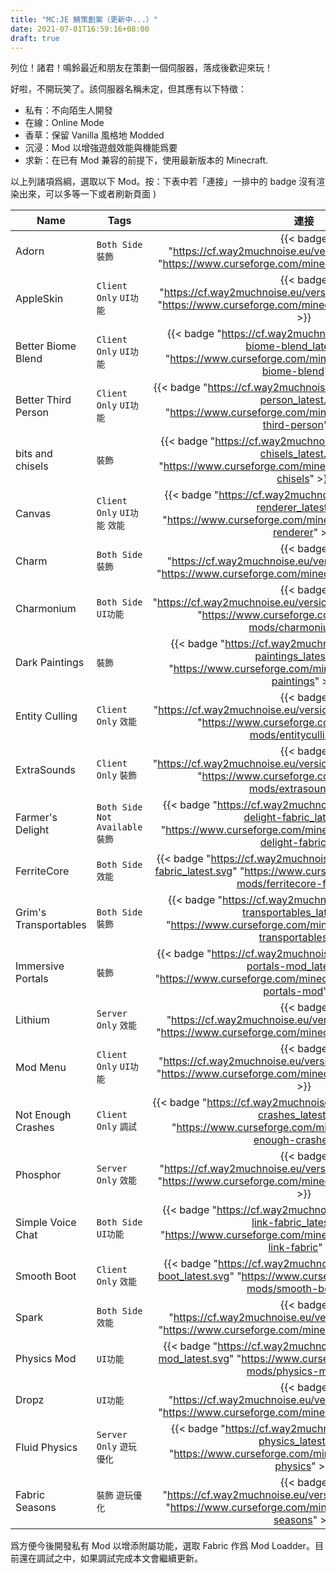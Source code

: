 ```yaml
---
title: "MC:JE 鯖策劃案（更新中...）"
date: 2021-07-01T16:59:16+08:00
draft: true
---
```


列位！諸君！鳴鈴最近和朋友在策劃一個伺服器，落成後歡迎來玩！

好啦，不開玩笑了。該伺服器名稱未定，但其應有以下特徵：

- 私有：不向陌生人開發
- 在線：Online Mode
- 香草：保留 Vanilla 風格地 Modded
- 沉浸：Mod 以增強遊戲效能與機能爲要
- 求新：在已有 Mod 兼容的前提下，使用最新版本的 Minecraft.

以上列諸項爲綱，選取以下 Mod。按：下表中若「連接」一排中的 badge 沒有渲染出來，可以多等一下或者刷新頁面 )

 | Name                  | Tags                               |                                                                             連接                                                                             | 功能                      | 問題                   |
 | --------------------- | ---------------------------------- | :----------------------------------------------------------------------------------------------------------------------------------------------------------: | ------------------------- | ---------------------- |
 | Adorn                 | `Both Side` `裝飾`                 |                  {{< badge "https://cf.way2muchnoise.eu/versions/adorn_latest.svg" "https://www.curseforge.com/minecraft/mc-mods/adorn" >}}                  | add lots of furniture     |
 | AppleSkin             | `Client Only` `UI功能`             |              {{< badge "https://cf.way2muchnoise.eu/versions/appleskin_latest.svg" "https://www.curseforge.com/minecraft/mc-mods/appleskin" >}}              | 飽食度                    |
 | Better Biome Blend    | `Client Only` `UI功能`             |     {{< badge "https://cf.way2muchnoise.eu/versions/better-biome-blend_latest.svg" "https://www.curseforge.com/minecraft/mc-mods/better-biome-blend" >}}     | 生態域邊界優化            |
 | Better Third Person   | `Client Only` `UI功能`             |    {{< badge "https://cf.way2muchnoise.eu/versions/better-third-person_latest.svg" "https://www.curseforge.com/minecraft/mc-mods/better-third-person" >}}    | 第三人稱視角優化          |
 | bits and chisels      | `裝飾`                             |       {{< badge "https://cf.way2muchnoise.eu/versions/bits-and-chisels_latest.svg" "https://www.curseforge.com/minecraft/mc-mods/bits-and-chisels" >}}       | 方塊雕刻                  |
 | Canvas                | `Client Only` `UI功能` `效能`      |        {{< badge "https://cf.way2muchnoise.eu/versions/canvas-renderer_latest.svg" "https://www.curseforge.com/minecraft/mc-mods/canvas-renderer" >}}        | 光影依賴模組              |
 | Charm                 | `Both Side` `裝飾`                 |                  {{< badge "https://cf.way2muchnoise.eu/versions/charm_latest.svg" "https://www.curseforge.com/minecraft/mc-mods/charm" >}}                  | 更多風格                  |
 | Charmonium            | `Both Side` `UI功能`               |             {{< badge "https://cf.way2muchnoise.eu/versions/charmonium_latest.svg" "https://www.curseforge.com/minecraft/mc-mods/charmonium" >}}             | 添加 BGM                  |
 | Dark Paintings        | `裝飾`                             |         {{< badge "https://cf.way2muchnoise.eu/versions/dark-paintings_latest.svg" "https://www.curseforge.com/minecraft/mc-mods/dark-paintings" >}}         | 增加一些畫作              |
 | Entity Culling        | `Client Only` `效能`               |          {{< badge "https://cf.way2muchnoise.eu/versions/entityculling_latest.svg" "https://www.curseforge.com/minecraft/mc-mods/entityculling" >}}          | 實體渲染優化              |
 | ExtraSounds           | `Client Only` `裝飾`               |            {{< badge "https://cf.way2muchnoise.eu/versions/extrasounds_latest.svg" "https://www.curseforge.com/minecraft/mc-mods/extrasounds" >}}            | 增加 UI 操作的音效        |
 | Farmer's Delight      | `Both Side` `Not Available` `裝飾` | {{< badge "https://cf.way2muchnoise.eu/versions/farmers-delight-fabric_latest.svg" "https://www.curseforge.com/minecraft/mc-mods/farmers-delight-fabric" >}} | 增加農業和食品機能        | don't have server-side |
 | FerriteCore           | `Both Side` `效能`                 |     {{< badge "https://cf.way2muchnoise.eu/versions/ferritecore-fabric_latest.svg" "https://www.curseforge.com/minecraft/mc-mods/ferritecore-fabric" >}}     | better memory performance |
 | Grim's Transportables | `Both Side` `裝飾`                 |   {{< badge "https://cf.way2muchnoise.eu/versions/grims-transportables_latest.svg" "https://www.curseforge.com/minecraft/mc-mods/grims-transportables" >}}   | 中世紀馬車                |
 | Immersive Portals     | `裝飾`                             |  {{< badge "https://cf.way2muchnoise.eu/versions/immersive-portals-mod_latest.svg" "https://www.curseforge.com/minecraft/mc-mods/immersive-portals-mod" >}}  | 好看的傳送門              |
 | Lithium               | `Server Only` `效能`               |                {{< badge "https://cf.way2muchnoise.eu/versions/lithium_latest.svg" "https://www.curseforge.com/minecraft/mc-mods/lithium" >}}                |                           |
 | Mod Menu              | `Client Only` `UI功能`             |                {{< badge "https://cf.way2muchnoise.eu/versions/modmenu_latest.svg" "https://www.curseforge.com/minecraft/mc-mods/modmenu" >}}                |                           |
 | Not Enough Crashes    | `Client Only` `調試`               |     {{< badge "https://cf.way2muchnoise.eu/versions/not-enough-crashes_latest.svg" "https://www.curseforge.com/minecraft/mc-mods/not-enough-crashes" >}}     | 打印錯誤信息              |
 | Phosphor              | `Server Only` `效能`               |               {{< badge "https://cf.way2muchnoise.eu/versions/phosphor_latest.svg" "https://www.curseforge.com/minecraft/mc-mods/phosphor" >}}               | 光照優化                  | outdated               |
 | Simple Voice Chat     | `Both Side` `UI功能`               |     {{< badge "https://cf.way2muchnoise.eu/versions/mumble-link-fabric_latest.svg" "https://www.curseforge.com/minecraft/mc-mods/mumble-link-fabric" >}}     | 瓶頸時考慮替換 mumblelink |
 | Smooth Boot           | `Client Only` `效能`               |            {{< badge "https://cf.way2muchnoise.eu/versions/smooth-boot_latest.svg" "https://www.curseforge.com/minecraft/mc-mods/smooth-boot" >}}            | CPU 優化                  |
 | Spark                 | `Both Side` `效能`                 |                  {{< badge "https://cf.way2muchnoise.eu/versions/spark_latest.svg" "https://www.curseforge.com/minecraft/mc-mods/spark" >}}                  | RAM 優化                  |
 | Physics Mod           | `UI功能`                           |            {{< badge "https://cf.way2muchnoise.eu/versions/physics-mod_latest.svg" "https://www.curseforge.com/minecraft/mc-mods/physics-mod" >}}            | 添加物理效果              | outdated               |
 | Dropz                 | `UI功能`                           |                  {{< badge "https://cf.way2muchnoise.eu/versions/dropz_latest.svg" "https://www.curseforge.com/minecraft/mc-mods/dropz" >}}                  | 掉落物效果                | outdated               |
 | Fluid Physics         | `Server Only` `遊玩優化`           |          {{< badge "https://cf.way2muchnoise.eu/versions/fluid-physics_latest.svg" "https://www.curseforge.com/minecraft/mc-mods/fluid-physics" >}}          | 流體物理                  | will crash             |
 | Fabric Seasons        | `裝飾` `遊玩優化`                  |             {{< badge "https://cf.way2muchnoise.eu/versions/413523_latest.svg" "https://www.curseforge.com/minecraft/mc-mods/fabric-seasons" >}}             | 加入季節變化              |

 爲方便今後開發私有 Mod 以增添附屬功能，選取 Fabric 作爲 Mod Loadder。目前還在調試之中，如果調試完成本文會繼續更新。